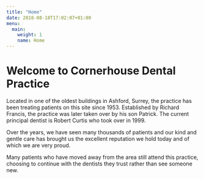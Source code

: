 ```yaml
---
title: "Home"
date: 2018-08-18T17:02:07+01:00
menu:
  main:
    weight: 1
    name: Home
---
```


# Welcome to Cornerhouse Dental Practice

Located in one of the oldest buildings in Ashford, Surrey, the practice has been treating patients on this site since 1953. Established by Richard Francis, the practice was later taken over by his son Patrick. The current principal dentist is Robert Curtis who took over in 1999.

Over the years, we have seen many thousands of patients and our kind and gentle care has brought us the excellent reputation we hold today and of which we are very proud.

Many patients who have moved away from the area still attend this practice, choosing to continue with the dentists they trust rather than see someone new.
